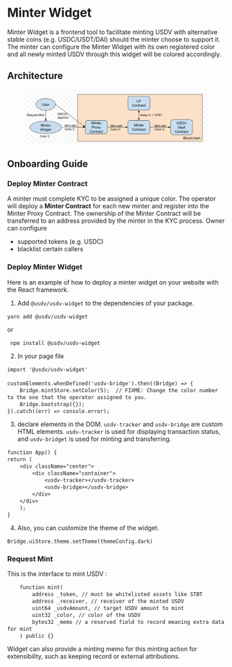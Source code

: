 # Minter Widget

Minter Widget is a frontend tool to facilitate minting USDV with alternative stable coins (e.g. USDC/USDT/DAI) should the minter choose to support it. The minter can configure the Minter Widget with its own registered color and all newly minted USDV through this widget will be colored accordingly.

## Architecture

<figure><img src="../.gitbook/assets/image (3).png" alt=""><figcaption></figcaption></figure>

## Onboarding Guide

### Deploy Minter Contract

A minter must complete KYC to be assigned a unique color. The operator will deploy a **Minter Contract** for each new minter and register into the Minter Proxy Contract. The ownership of the Minter Contract will be transferred to an address provided by the minter in the KYC process. Owner can configure&#x20;

* supported tokens (e.g. USDC)&#x20;
* blacklist certain callers

### Deploy Minter Widget

Here is an example of how to deploy a minter widget on your website with the React framework.

1. Add `@usdv/usdv-widget` to the dependencies of your package.

```
yarn add @usdv/usdv-widget
```

or

```
 npm install @usdv/usdv-widget
```

2. In your page file

```
import '@usdv/usdv-widget'

customElements.whenDefined('usdv-bridge').then((Bridge) => {
    Bridge.mintStore.setColor(5);  // FIXME: Change the color number to the one that the operator assigned to you.
    Bridge.bootstrap({});
}).catch((err) => console.error);

```

3. declare elements in the DOM. `usdv-tracker` and `usdv-bridge` are custom HTML elements. `usdv-tracker` is used for displaying transaction status, and `usdv-bridget` is used for minting and transferring.

```
function App() {
return (
    <div className="center">
        <div className="container">
            <usdv-tracker></usdv-tracker>
            <usdv-bridge></usdv-bridge>
        </div>
    </div>
    );
}
```

4. Also, you can customize the theme of the widget.

```
Bridge.uiStore.theme.setTheme(themeConfig.dark)
```

### Request Mint

This is the interface to mint USDV :

```
    function mint(
        address _token, // must be whitelisted assets like STBT
        address _receiver, // receiver of the minted USDV
        uint64 _usdvAmount, // target USDV amount to mint
        uint32 _color, // color of the USDV
        bytes32 _memo // a reserved field to record meaning extra data for mint
    ) public {}
```

Widget can also provide a minting memo for this minting action for extensibility,  such as keeping record or external attributions.&#x20;
